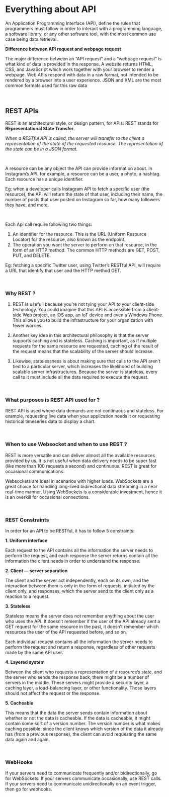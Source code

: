 # Everything about API 

An Application Programming Interface (API), define the rules that programmers must follow in order to interact with a programming language, a software library, or any other software tool, with the most common use case being data retrieval.

**Difference between API request and webpage request**

The major difference between an “API request” and a “webpage request” is what kind of data is provided in the response. A website returns HTML, CSS, and JavaScript which work together with your browser to render a webpage. Web APIs respond with data in a raw format, not intended to be rendered by a browser into a user experience. JSON and XML are the most common formats used for this raw data

<br>

## REST APIs

REST is an architectural style, or design pattern, for APIs. REST stands for **REpresentational State Transfer**.

*When a RESTful API is called, the server will transfer to the client a representation of the state of the requested resource. The representation of the state can be in a JSON format.*

<br>

A resource can be any object the API can provide information about. In Instagram’s API, for example, a resource can be a user, a photo, a hashtag. Each resource has a unique identifier. 

Eg: when a developer calls Instagram API to fetch a specific user (the resource), the API will return the state of that user, including their name, the number of posts that user posted on Instagram so far, how many followers they have, and more.

<br>

Each Api call require following two things:
1. An identifier for the resource. This is the URL (Uniform Resource Locator) for the resource, also known as the endpoint.
2. The operation you want the server to perform on that resource, in the form of an HTTP method. The common HTTP methods are GET, POST, PUT, and DELETE.

Eg: fetching a specific Twitter user, using Twitter’s RESTful API, will require a URL that identify that user and the HTTP method GET.

<br>

### Why REST ?

1. REST is usefull because you're not tying your API to your client-side technology. You could imagine that this API is accessible from a client-side Web project, an iOS app, an IoT device and even a Windows Phone. This allows you to build the infrastructure for your organization with fewer worries.

2. Another key idea in this architectural philosophy is that the server supports caching and is stateless. Caching is important, as if multiple requests for the same resource are requested, caching of the result of the request means that the scalability of the server should increase.

3. Likewise, statelessness is about making sure that calls to the API aren't tied to a particular server, which increases the likelihood of building scalable server infrastructures. Because the server is stateless, every call to it must include all the data required to execute the request. 

<br>

### What purposes is REST API used for ?

REST API is used where data demands are not continuous and stateless. For example, requesting live data when your application needs it or requesting historical timeseries data to display a chart. 

<br>

### When to use Websocket and when to use REST ?

REST is more versatile and can deliver almost all the available resources provided by us. It is not useful when data delivery needs to be super fast (like more than 100 requests a second) and continuous. REST is great for occasional communications.

Websockets are ideal in scenarios with higher loads. WebSockets are a great choice for handling long-lived bidirectional data streaming in a near real-time manner, Using WebSockets is a considerable investment, hence it is an overkill for occasional connections.

<br>

### REST Constraints

In order for an API to be RESTful, it has to follow 5 constraints:

**1. Uniform interface**

Each request to the API contains all the information the server needs to perform the request, and each response the server returns contain all the information the client needs in order to understand the response.


**2. Client — server separation**

The client and the server act independently, each on its own, and the interaction between them is only in the form of requests, initiated by the client only, and responses, which the server send to the client only as a reaction to a request.


**3. Stateless**

Stateless means the server does not remember anything about the user who uses the API. It doesn’t remember if the user of the API already sent a GET request for the same resource in the past, it doesn’t remember which resources the user of the API requested before, and so on.

Each individual request contains all the information the server needs to perform the request and return a response, regardless of other requests made by the same API user.


**4. Layered system**

Between the client who requests a representation of a resource’s state, and the server who sends the response back, there might be a number of servers in the middle. These servers might provide a security layer, a caching layer, a load-balancing layer, or other functionality. Those layers should not affect the request or the response.


**5. Cacheable**

This means that the data the server sends contain information about whether or not the data is cacheable. If the data is cacheable, it might contain some sort of a version number. The version number is what makes caching possible: since the client knows which version of the data it already has (from a previous response), the client can avoid requesting the same data again and again. 

<br> 

### WebHooks

If your servers need to communicate frequently and/or bidirectionally, go for WebSockets. If your servers communicate occasionally, use REST calls. If your servers need to communicate unidirectionally on an event trigger, then go for webhooks. 

